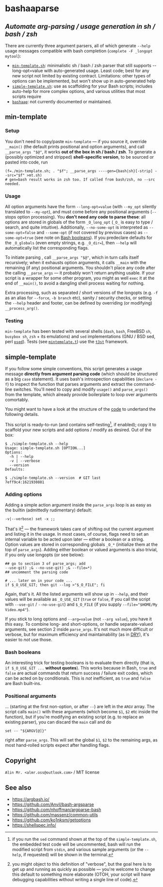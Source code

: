 # bashaaparse

## _Automate arg-parsing / usage generation in sh / bash / zsh_

There are currently three argument parsers, all of which generate `--help` usage messages compatible with bash completion (`complete -F _longopt mytool`):
- [`min-template.sh`](#min-template): minimalistic sh / bash / zsh parser that still supports --long-opt=value with auto-generated usage. Least code; best for any new script not limited by existing contract. Limitations: other types of options can be implemented, but won't show up in auto-generated help
- [`simple-template.sh`](#simple-template): use as scaffolding for your Bash scripts; includes auto-help for more complex options, and various utilities that most scripts require
- [`bashaap`](bashaap/k9s0ke_bashaap-2.0.sh): not currently documented or maintained.

## min-template

### Setup

You don't need to copy/paste `min-template` &mdash; if you source it, override `__main()` (the default prints positional and option arguments), and call `__parse_args "$@"`, it works **out of the box in sh / bash / zsh**. To generate a (possibly optimized and stripped) **shell-specific version**, to be sourced or pasted into code, run
```
(f=./min-template.sh; . "$f"; __parse_args ----gen={bash|sh}[-strip] --src="$f" >mt.sh)
# gen=bash result works in zsh too. If called from bash/zsh, no --src needed.
```

### Usage

All option arguments have the form `--long-opt=value` (with `--my_opt` silently translated to `--my-opt`), and must come before any positional arguments (`--` stops option processing). You **don't need any code to parse these**: all options are stored in globals of the form `_O_long_opt` (`_O_` is easy to type / search, and quite intuitive). Additionally, `--no-some-opt` is interpreted as `--some-opt=false` and `--some-opt` (if not covered by previous cases) as `--some-opt=true` (see note on [Bash booleans](#bash-booleans)). If you predeclare defaults for the `_O_globals` (even empty strings, e.g. `_O_dir=`), then `--help` will automatically list the corresponding flags.

To initiate parsing , call `__parse_args "$@"`, which in turn calls itself recursively; when it exhausts option arguments, it calls `__main` with the remaining (if any) positional arguments. You shouldn't place any code after the calling `__parse_args` &mdash; it probably won't return anything usable. If your script is a wrapper for some other program, you might as well `exec` it at the end of `__main()`, to avoid a dangling shell process waiting for nothing.

Extra processing, such as separated / short versions of the longopts (e.g. `-f` as an alias for `--force`, `-b branch` etc), sanity / security checks, or setting the `--help` header and footer, can be defined by overriding (or modifying) `__process_arg()`.

### Testing

`min-template` has been tested with several shells (`dash`, `bash`, FreeBSD `sh`, `busybox sh`, `zsh` + its emulations) and `sed` implementations (GNU / BSD sed, perl [`psed`](https://metacpan.org/pod/App::s2p)). Tests (see [`mintemplate.t`](https://gitlab.com/kstr0k/bashaaparse/-/blob/master/t/min-template.t#L6)) use the [`t3st`](https://gitlab.com/kstr0k/t3st) framework.

## simple-template

If you follow some simple conventions, this script generates a usage message **directly from argument parsing code** (which should be structured as a big `case` statement). It uses bash's introspection capabilities (`declare -f`) to inspect the function that parses arguments and extract the command-line switches. You'll need to copy and modify `usage()` and `parse_args()` from the template, which already provide boilerplate to loop over arguments comortably.

You might want to have a look at the structure of the [code](simple-template.sh) to undertand the following details.

This script is ready-to-run (and contains self-testing[^2], if enabled); copy it to scaffold your new scripts and add options / modify as desired. Out of the box:
```
$ ./simple-template.sh --help
Usage: simple-template.sh [OPTION...]
Options:
  -h | --help
  -v | --verbose
  --version
Defaults:

$ ./simple-template.sh --version  # GIT last
7eff9c4:1621930881
```

### Adding options

Adding a simple action argument inside the `parse_args` loop is as easy as the builtin (admittedly rudimentary) default:
```
-v|--verbose) set -x ;;
```

That's it[^1] &mdash; the framework takes care of shifting out the current argument and listing it in the usage. In most cases, of course, flags need to set an internal variable to be acted upon later &mdash; either a boolean or a string. Option values are stored in corresponding globals `_O_*` (initialize them at the top of `parse_args`). Adding either boolean or valued arguments is also trivial, if you only use longopts (or see below):
```
## go to section 3 of parse_args; add
--use-git) ;& --no-use-git) ;& --file=*)
## uncomment the parsing code

# ... later on in your code ...
if $_O_USE_GIT; then git --log >"$_O_FILE"; fi
```

Again, that's it. All the listed arguments will show up in `--help`, and their values will be available as `_O_USE_GIT` (`true` or `false`, if you call the script with `--use-git` / `--no-use-git`) and `$_O_FILE` (if you supply `--file="$HOME/My Video.mp4"`).

If you stick to long options and `--arg=value` (not `--arg value`), you have it *this* easy. To combine long- and short-options, or handle separate-valued arguments, see section 2 inside `parse_args`. It's not much more difficult or verbose, but for maximum efficiency and maintainability (as in [DRY](https://en.wikipedia.org/wiki/Don%27t_repeat_yourself)), it's easier to *not* use those.

### Bash booleans

An interesting trick for testing booleans is to evaluate them directly (that is, `if $_O_USE_GIT ...` **without quotes**). This works because in Bash, `true` and `false` are actual commands that return success / failure exit codes, which can be acted on by conditionals. This is *not* inefficient, as `true` and `false` are Bash built-ins.

### Positional arguments

&hellip; (starting at the first non-option, or after `--`) are left in the `ARGV` array. The script calls `main()` with these arguments (which become `$1`, `$2` etc inside the function), but if you're modifying an existing script (e.g. to replace an existing parser), you can discard the `main` call and do
```
set -- "${ARGV[@]}"
```
right after `parse_args`. This will set the global `$1`, `$2` to the remaining args, as most hand-rolled scripts expect after handling flags.

## Copyright

`Alin Mr. <almr.oss@outlook.com>` / MIT license

## See also

- https://argbash.io/
- https://github.com/Anvil/bash-argsparse
- https://github.com/nhoffman/argparse-bash
- https://github.com/massenz/common-utils
- https://github.com/ko1nksm/getoptions
- https://shellspec.info/

[^1]: you might object to this definition of "verbose", but the goal here is to get up and running as quickly as possible &mdash; you're welcome to change this default to something more elaborate (OTOH, your script will have debugging capabilities without writing a single line of code).
[^2]: if you run the `sed` command shown at the top of the `simple-template.sh`, the embedded test code will be uncommented, bash will run the modified script from `stdin`, and various sample arguments (or the `--help`, if requested) will be shown in the terminal.
